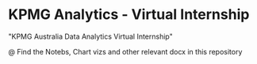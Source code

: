 # KPMG Analytics - Virtual Internship

"KPMG Australia Data Analytics Virtual Internship" 

@ Find the Notebs, Chart vizs and other relevant docx in this repository
